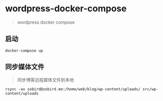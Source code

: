 # wordpress-docker-compose

> wordpress docker compose

## 启动
```
docker-compose up
```

## 同步媒体文件
> 同步博客远程媒体文件到本地

```
rsync -av sobird@sobird.me:/home/web/blog/wp-content/uploads/ src/wp-content/uploads
```
